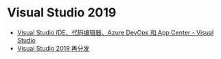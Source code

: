 # Visual Studio 2019

- [Visual Studio IDE、代码编辑器、Azure DevOps 和 App Center - Visual Studio](https://visualstudio.microsoft.com/zh-hans/)
- [Visual Studio 2019 再分发](https://docs.microsoft.com/zh-cn/visualstudio/releases/2019/redistribution)
